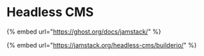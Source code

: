 # Headless CMS

{% embed url="https://ghost.org/docs/jamstack/" %}

{% embed url="https://jamstack.org/headless-cms/builderio/" %}


